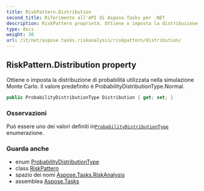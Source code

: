 ```yaml
---
title: RiskPattern.Distribution
second_title: Riferimento all'API di Aspose.Tasks per .NET
description: RiskPattern proprietà. Ottiene o imposta la distribuzione di probabilità utilizzata nella simulazione Monte Carlo. Il valore predefinito è ProbabilityDistributionType.Normal.
type: docs
weight: 30
url: /it/net/aspose.tasks.riskanalysis/riskpattern/distribution/
---
```

## RiskPattern.Distribution property

Ottiene o imposta la distribuzione di probabilità utilizzata nella simulazione Monte Carlo. Il valore predefinito è ProbabilityDistributionType.Normal.

```csharp
public ProbabilityDistributionType Distribution { get; set; }
```

### Osservazioni

Può essere uno dei valori definiti in[`ProbabilityDistributionType`](../../probabilitydistributiontype/) enumerazione.

### Guarda anche

* enum [ProbabilityDistributionType](../../probabilitydistributiontype/)
* class [RiskPattern](../)
* spazio dei nomi [Aspose.Tasks.RiskAnalysis](../../riskpattern/)
* assemblea [Aspose.Tasks](../../../)


